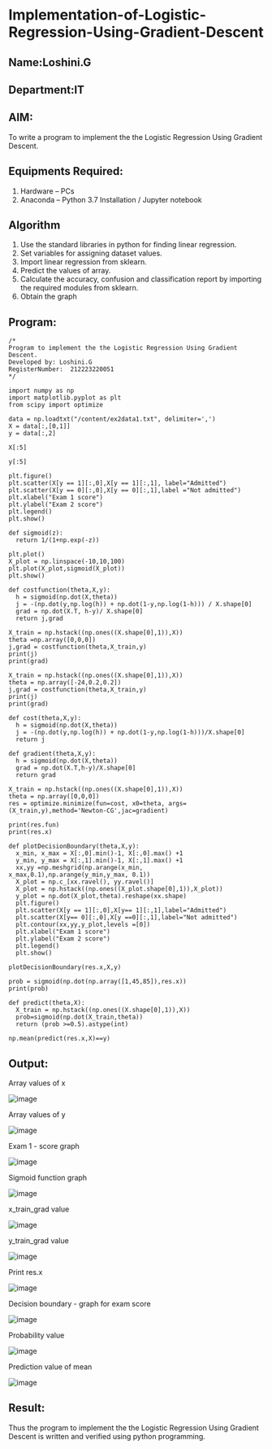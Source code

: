 # Implementation-of-Logistic-Regression-Using-Gradient-Descent
## Name:Loshini.G
## Department:IT
## AIM:
To write a program to implement the the Logistic Regression Using Gradient Descent.

## Equipments Required:
1. Hardware – PCs
2. Anaconda – Python 3.7 Installation / Jupyter notebook

## Algorithm
1. Use the standard libraries in python for finding linear regression.
2. Set variables for assigning dataset values.
3. Import linear regression from sklearn.
4. Predict the values of array.
5. Calculate the accuracy, confusion and classification report by importing the required modules from sklearn.
6. Obtain the graph 

## Program:
```
/*
Program to implement the the Logistic Regression Using Gradient Descent.
Developed by: Loshini.G
RegisterNumber:  212223220051
*/
```
```
import numpy as np
import matplotlib.pyplot as plt
from scipy import optimize

data = np.loadtxt("/content/ex2data1.txt", delimiter=',')
X = data[:,[0,1]]
y = data[:,2]

X[:5]

y[:5]

plt.figure()
plt.scatter(X[y == 1][:,0],X[y == 1][:,1], label="Admitted")
plt.scatter(X[y == 0][:,0],X[y == 0][:,1],label ="Not admitted")
plt.xlabel("Exam 1 score")
plt.ylabel("Exam 2 score")
plt.legend()
plt.show()

def sigmoid(z):
  return 1/(1+np.exp(-z))

plt.plot()
X_plot = np.linspace(-10,10,100)
plt.plot(X_plot,sigmoid(X_plot))
plt.show()

def costfunction(theta,X,y):
  h = sigmoid(np.dot(X,theta))
  j = -(np.dot(y,np.log(h)) + np.dot(1-y,np.log(1-h))) / X.shape[0]
  grad = np.dot(X.T, h-y)/ X.shape[0]
  return j,grad

X_train = np.hstack((np.ones((X.shape[0],1)),X))
theta =np.array([0,0,0])
j,grad = costfunction(theta,X_train,y)
print(j)
print(grad)

X_train = np.hstack((np.ones((X.shape[0],1)),X))
theta = np.array([-24,0.2,0.2])
j,grad = costfunction(theta,X_train,y)
print(j)
print(grad)

def cost(theta,X,y):
  h = sigmoid(np.dot(X,theta))
  j = -(np.dot(y,np.log(h)) + np.dot(1-y,np.log(1-h)))/X.shape[0]
  return j

def gradient(theta,X,y):
  h = sigmoid(np.dot(X,theta))
  grad = np.dot(X.T,h-y)/X.shape[0]
  return grad

X_train = np.hstack((np.ones((X.shape[0],1)),X))
theta = np.array([0,0,0])
res = optimize.minimize(fun=cost, x0=theta, args=(X_train,y),method='Newton-CG',jac=gradient)

print(res.fun)
print(res.x)

def plotDecisionBoundary(theta,X,y):
  x_min, x_max = X[:,0].min()-1, X[:,0].max() +1
  y_min, y_max = X[:,1].min()-1, X[:,1].max() +1
  xx,yy =np.meshgrid(np.arange(x_min, x_max,0.1),np.arange(y_min,y_max, 0.1))
  X_plot = np.c_[xx.ravel(), yy.ravel()]
  X_plot = np.hstack((np.ones((X_plot.shape[0],1)),X_plot))
  y_plot = np.dot(X_plot,theta).reshape(xx.shape)
  plt.figure()
  plt.scatter(X[y == 1][:,0],X[y== 1][:,1],label="Admitted")
  plt.scatter(X[y== 0][:,0],X[y ==0][:,1],label="Not admitted")
  plt.contour(xx,yy,y_plot,levels =[0])
  plt.xlabel("Exam 1 score")
  plt.ylabel("Exam 2 score")
  plt.legend()
  plt.show()

plotDecisionBoundary(res.x,X,y)

prob = sigmoid(np.dot(np.array([1,45,85]),res.x))
print(prob)

def predict(theta,X):
  X_train = np.hstack((np.ones((X.shape[0],1)),X))
  prob=sigmoid(np.dot(X_train,theta))
  return (prob >=0.5).astype(int)

np.mean(predict(res.x,X)==y)
```

## Output:
Array values of x

![image](https://github.com/Deeksha78/-Implementation-of-Logistic-Regression-Using-Gradient-Descent/assets/128116204/de5e8a03-9bae-4d4a-979e-088ead3cad76)

Array values of y

![image](https://github.com/Deeksha78/-Implementation-of-Logistic-Regression-Using-Gradient-Descent/assets/128116204/c50226ec-72fc-43d3-b951-2a3195ad42c2)

Exam 1 - score graph

![image](https://github.com/Deeksha78/-Implementation-of-Logistic-Regression-Using-Gradient-Descent/assets/128116204/ec307286-f430-4c15-baa2-8d3edf368302)

Sigmoid function graph

![image](https://github.com/Deeksha78/-Implementation-of-Logistic-Regression-Using-Gradient-Descent/assets/128116204/e6ae5661-edd3-45b0-ba6e-f8124ee21f0c)

x_train_grad value

![image](https://github.com/Deeksha78/-Implementation-of-Logistic-Regression-Using-Gradient-Descent/assets/128116204/2f87ed74-f0c7-4aa2-855f-ee7de9af6b72)

y_train_grad value

![image](https://github.com/Deeksha78/-Implementation-of-Logistic-Regression-Using-Gradient-Descent/assets/128116204/5b20fab0-8969-4e76-aed1-f381c5c43082)

Print res.x

![image](https://github.com/Deeksha78/-Implementation-of-Logistic-Regression-Using-Gradient-Descent/assets/128116204/295bd33b-d2b4-491d-85ae-84e4d8fa01c2)

Decision boundary - graph for exam score

![image](https://github.com/Deeksha78/-Implementation-of-Logistic-Regression-Using-Gradient-Descent/assets/128116204/34d98d0d-8f44-44d2-9607-c145759bf8cc)

Probability value

![image](https://github.com/Deeksha78/-Implementation-of-Logistic-Regression-Using-Gradient-Descent/assets/128116204/da042e43-0af6-4d57-bbb9-308add9ed88d)

Prediction value of mean

![image](https://github.com/Deeksha78/-Implementation-of-Logistic-Regression-Using-Gradient-Descent/assets/128116204/519c5a2b-ea3b-44f7-9947-7c2f624ca059)


## Result:
Thus the program to implement the the Logistic Regression Using Gradient Descent is written and verified using python programming.


